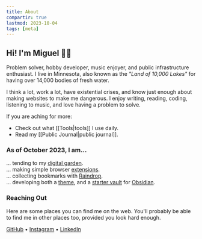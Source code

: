 ```yaml
---
title: About
compartir: true
lastmod: 2023-10-04
tags: [meta]
---
```

## Hi! I'm Miguel 👋🏼

Problem solver, hobby developer, music enjoyer, and public infrastructure enthusiast. I live in Minnesota, also known as the _"Land of 10,000 Lakes"_ for having over 14,000 bodies of fresh water.

I think a lot, work a lot, have existential crises, and know just enough about making websites to make me dangerous. I enjoy writing, reading, coding, listening to music, and love having a problem to solve.

If you are aching for more:

* Check out what [[Tools|tools]] I use daily.
* Read my [[Public Journal|public journal]].

### As of October 2023, I am…

… tending to my [digital garden](https://forgetfulnotes.com/).  
… making simple browser [extensions](https://addons.mozilla.org/en-US/firefox/user/17772574/).  
… collecting bookmarks with [Raindrop](https://raindrop.io/SemanticData).  
… developing both a [theme](https://github.com/semanticdata/obsidian-sample-theme), and a [starter vault](https://github.com/semanticdata/obsidian-starter-vault) for [Obsidian](https://obsidian.md/).  

### Reaching Out

Here are some places you can find me on the web. You'll probably be able to find me in other places too, provided you look hard enough.

[GitHub](https://github.com/semanticdata) • [Instagram](https://instagram.com/miguelapv) • [LinkedIn](https://www.linkedin.com/in/miguelpimentel29/)
